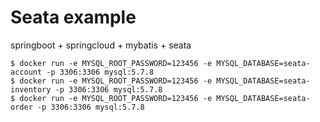 # Seata example

springboot + springcloud + mybatis + seata

```
$ docker run -e MYSQL_ROOT_PASSWORD=123456 -e MYSQL_DATABASE=seata-account -p 3306:3306 mysql:5.7.8
$ docker run -e MYSQL_ROOT_PASSWORD=123456 -e MYSQL_DATABASE=seata-inventory -p 3306:3306 mysql:5.7.8
$ docker run -e MYSQL_ROOT_PASSWORD=123456 -e MYSQL_DATABASE=seata-order -p 3306:3306 mysql:5.7.8
```
